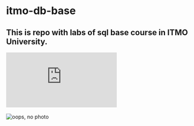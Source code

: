 # itmo-db-base

## This is repo with labs of sql base course in ITMO University. 

![ms-sql AdventureWorks2008 schema](https://github.com/mpxx1/itmo-db-base/blob/main/AdventureWorks2008_db_diagram.pdf)

![oops, no photo](https://i.stack.imgur.com/LMu4W.gif)
